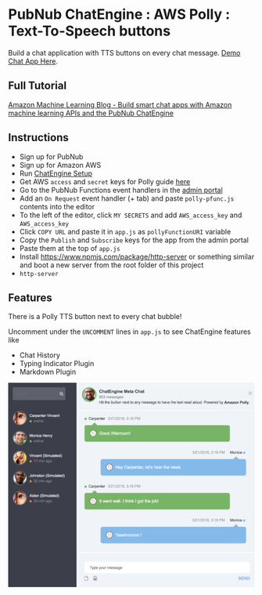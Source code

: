 # PubNub ChatEngine : AWS Polly : Text-To-Speech buttons

Build a chat application with TTS buttons on every chat message. [Demo Chat App Here](https://ajb413.github.io/chat-engine-polly-demo-site/).

## Full Tutorial
[Amazon Machine Learning Blog - Build smart chat apps with Amazon machine learning APIs and the PubNub ChatEngine](https://aws.amazon.com/blogs/machine-learning/build-smart-chat-apps-with-amazon-machine-learning-apis-and-the-pubnub-chatengine/)

## Instructions
* Sign up for PubNub
* Sign up for Amazon AWS
* Run [ChatEngine Setup](https://www.pubnub.com/docs/chat-engine/getting-started#automagic-pubnub-setup)
* Get AWS `access` and `secret` keys for Polly guide [here](https://docs.aws.amazon.com/polly/latest/dg/authentication-and-access-control.html)
* Go to the PubNub Functions event handlers in the [admin portal](https://admin.pubnub.com/)
* Add an `On Request` event handler (+ tab) and paste `polly-pfunc.js` contents into the editor
* To the left of the editor, click `MY SECRETS` and add `AWS_access_key` and `AWS_access_key`
* Click `COPY URL` and paste it in `app.js` as `pollyFunctionURI` variable
* Copy the `Publish` and `Subscribe` keys for the app from the admin portal
* Paste them at the top of `app.js`
* Install https://www.npmjs.com/package/http-server or something similar and boot a new server from the root folder of this project
* `http-server`

## Features

There is a Polly TTS button next to every chat bubble!

Uncomment under the `UNCOMMENT` lines in `app.js` to see ChatEngine features like 
* Chat History
* Typing Indicator Plugin 
* Markdown Plugin

![App Screenshot](https://github.com/ajb413/chat-engine-polly-demo/raw/master/screenshot.png "ChatEngine Demo")